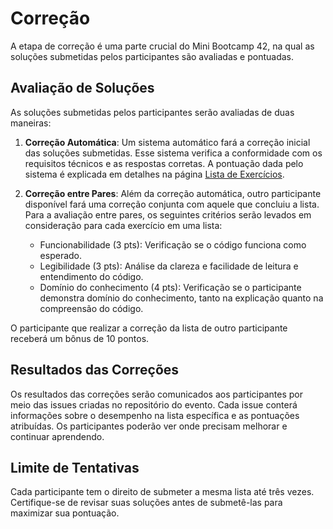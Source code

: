 # Correção

A etapa de correção é uma parte crucial do Mini Bootcamp 42, na qual as soluções
submetidas pelos participantes são avaliadas e pontuadas.

## Avaliação de Soluções

As soluções submetidas pelos participantes serão avaliadas de duas maneiras:

1. **Correção Automática**: Um sistema automático fará a correção inicial das
   soluções submetidas. Esse sistema verifica a conformidade com os requisitos
   técnicos e as respostas corretas. A pontuação dada pelo sistema é explicada
   em detalhes na página [Lista de Exercícios](./lists).

2. **Correção entre Pares**: Além da correção automática, outro participante
   disponível fará uma correção conjunta com aquele que concluiu a lista. Para
   a avaliação entre pares, os seguintes critérios serão levados em consideração
   para cada exercício em uma lista:

   - Funcionabilidade (3 pts): Verificação se o código funciona como esperado.
   - Legibilidade (3 pts): Análise da clareza e facilidade de leitura e entendimento
     do código.
   - Domínio do conhecimento (4 pts): Verificação se o participante demonstra
     domínio do conhecimento, tanto na explicação quanto na compreensão do código.

O participante que realizar a correção da lista de outro participante receberá
um bônus de 10 pontos.

## Resultados das Correções

Os resultados das correções serão comunicados aos participantes por meio das
issues criadas no repositório do evento. Cada issue conterá informações sobre
o desempenho na lista específica e as pontuações atribuídas. Os participantes
poderão ver onde precisam melhorar e continuar aprendendo.

## Limite de Tentativas

Cada participante tem o direito de submeter a mesma lista até três vezes.
Certifique-se de revisar suas soluções antes de submetê-las para maximizar
sua pontuação.
